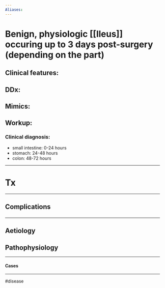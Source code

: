 ```yaml
---
Aliases:
---
```

# Benign, physiologic [[Ileus]] occuring up to 3 days post-surgery (depending on the part)
## Clinical features:
###
## DDx:
###
## Mimics:
###
## Workup:
### Clinical diagnosis:
-   small intestine: 0-24 hours 
-   stomach: 24-48 hours
-   colon: 48-72 hours
---
# Tx

---
## Complications
###

---
## Aetiology
## Pathophysiology

---
#### Cases


---
#disease 